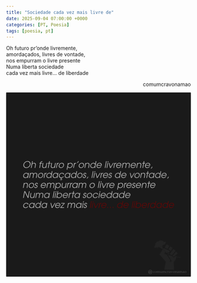 ```yaml
---
title: "Sociedade cada vez mais livre de"
date: 2025-09-04 07:00:00 +0000
categories: [PT, Poesia]
tags: [poesia, pt]
---
```


<div style="color:Platinum">
<p>
Oh futuro pr’onde livremente,<br>
amordaçados, livres de vontade,<br>
nos empurram o livre presente<br>
Numa liberta sociedade<br>
cada vez mais livre… de liberdade<br>
</p>
</div>
<p style="text-align:right">comumcravonamao</p>

![sociedade-cada-vez-mais-livre-de](/assets/images/sociedade-cada-vez-mais-livre-de.png)

